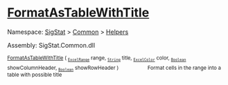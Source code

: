 # [FormatAsTableWithTitle](./ExcelHelper-100663988.md)

Namespace: [SigStat]() > [Common](./../../README.md) > [Helpers](./../README.md)

Assembly: SigStat.Common.dll

<sub>[FormatAsTableWithTitle](./ExcelHelper-100663988.md) ( <sub>[`ExcelRange`](./ExcelHelper-100663988.md)</sub> range, <sub>[`String`](https://docs.microsoft.com/en-us/dotnet/api/System.String)</sub> title, <sub>[`ExcelColor`](./../Excel/ExcelColor.md)</sub> color, <sub>[`Boolean`](https://docs.microsoft.com/en-us/dotnet/api/System.Boolean)</sub> showColumnHeader, <sub>[`Boolean`](https://docs.microsoft.com/en-us/dotnet/api/System.Boolean)</sub> showRowHeader )</sub>&nbsp; &nbsp; &nbsp; &nbsp; &nbsp; &nbsp; &nbsp; &nbsp; &nbsp;<sub>Format cells in the range into a table with possible title</sub>
